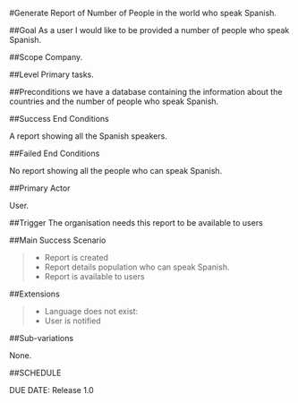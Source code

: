#Generate Report of Number of People in the world who speak Spanish.

##Goal
As a user I would like to be provided a number of people who speak Spanish.

##Scope
Company.

##Level
Primary tasks.

##Preconditions
we have a database containing the information about the countries and the number of people who speak Spanish.


##Success End Conditions

A report showing all the Spanish speakers.

##Failed End Conditions

No report showing all the people who can speak Spanish.

##Primary Actor

User.

##Trigger
The organisation needs this report to be available to users

##Main Success Scenario

>- Report is created
>- Report details population who can speak Spanish.
>- Report is available to users

##Extensions

>- Language does not exist:
>- User is notified

##Sub-variations

None.

##SCHEDULE

DUE DATE: Release 1.0